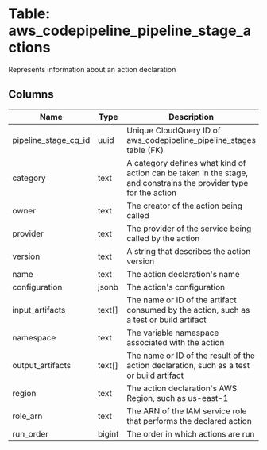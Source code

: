 
# Table: aws_codepipeline_pipeline_stage_actions
Represents information about an action declaration
## Columns
| Name        | Type           | Description  |
| ------------- | ------------- | -----  |
|pipeline_stage_cq_id|uuid|Unique CloudQuery ID of aws_codepipeline_pipeline_stages table (FK)|
|category|text|A category defines what kind of action can be taken in the stage, and constrains the provider type for the action|
|owner|text|The creator of the action being called|
|provider|text|The provider of the service being called by the action|
|version|text|A string that describes the action version|
|name|text|The action declaration's name|
|configuration|jsonb|The action's configuration|
|input_artifacts|text[]|The name or ID of the artifact consumed by the action, such as a test or build artifact|
|namespace|text|The variable namespace associated with the action|
|output_artifacts|text[]|The name or ID of the result of the action declaration, such as a test or build artifact|
|region|text|The action declaration's AWS Region, such as us-east-1|
|role_arn|text|The ARN of the IAM service role that performs the declared action|
|run_order|bigint|The order in which actions are run|
